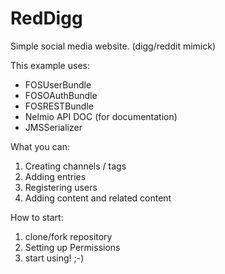 RedDigg
======

Simple social media website. (digg/reddit mimick)

This example uses:
- FOSUserBundle
- FOSOAuthBundle
- FOSRESTBundle
- Nelmio API DOC (for documentation)
- JMSSerializer

What you can:

1. Creating channels / tags
2. Adding entries
3. Registering users
4. Adding content and related content

How to start:

1. clone/fork repository
2. Setting up Permissions
3. start using! ;-)
